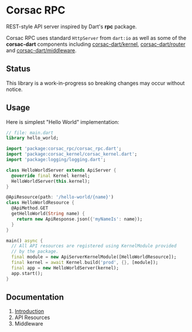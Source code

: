 # Corsac RPC

REST-style API server inspired by Dart's __rpc__ package.

Corsac RPC uses standard `HttpServer` from `dart:io` as well as
some of the __corsac-dart__ components including
[corsac-dart/kernel](https://github.com/corsac-dart/kernel),
[corsac-dart/router](https://github.com/corsac-dart/router) and
[corsac-dart/middleware](https://github.com/corsac-dart/middleware).

## Status

This library is a work-in-progress so breaking changes may occur without notice.

## Usage

Here is simplest "Hello World" implementation:

```dart
// file: main.dart
library hello_world;

import 'package:corsac_rpc/corsac_rpc.dart';
import 'package:corsac_kernel/corsac_kernel.dart';
import 'package:logging/logging.dart';

class HelloWorldServer extends ApiServer {
  @override final Kernel kernel;
  HelloWorldServer(this.kernel);
}

@ApiResource(path: '/hello-world/{name}')
class HelloWorldResource {
  @ApiMethod.GET
  getHelloWorld(String name) {
    return new ApiResponse.json({'myNameIs': name});
  }
}

main() async {
  // All API resources are registered using KernelModule provided
  // by the package.
  final module = new ApiServerKernelModule([HelloWorldResource]);
  final kernel = await Kernel.build('prod', {}, [module]);
  final app = new HelloWorldServer(kernel);
  app.start();
}
```

## Documentation

1. [Introduction](doc/01-introduction.md)
2. API Resources
3. Middleware
